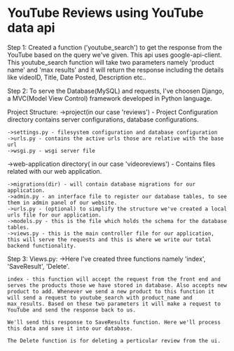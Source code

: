 # YouTube Reviews using YouTube data api
Step 1:
  Created a function ('youtube_search') to get the response from the YouTube based on the query we've given. This api uses google-api-client. This youtube_search function will take two parameters namely 'product name' and 'max results' and it will return the response including the details like videoID, Title, Date Posted, Description etc..
  
Step 2:
  To serve the Database(MySQL) and requests, I've choosen Django, a MVC(Model View Control) framework developed in Python language.
  
  Project Structure:
  ->project(in our case 'reviews') - Project Configuration directory contains server configurations, database configurations.
  
    ->settings.py - filesystem configuration and database configuration
    ->urls.py - contains the active urls those are relative with the base url
    ->wsgi.py - wsgi server file
  ->web-application directory( in our case 'videoreviews') - Contains files related with our web application.
    
    ->migrations(dir) - will contain database migrations for our application.
    ->admin.py - an interface file to register our database tables, to see them in admin panel of our website.
    ->urls.py - (optional) to simplify the structure we've created a local urls file for our application.
    ->models.py - this is the file which holds the schema for the database tables.
    ->views.py - this is the main controller file for our application, this will serve the requests and this is where we write our total backend functionality.
    
Step 3:
  Views.py:
    ->Here I've created three functions namely 'index', 'SaveResult', 'Delete'.
    
    index - this function will accept the request from the front end and serves the products those we have stored in database. Also accepts new product to add. Whenever we send a new product to this function it will send a request to youtube_search with product_name and max_results. Based on these two parameters it will make a request to YouTube and send the response back to us.
    
    We'll send this response to SaveResults function. Here we'll process this data and save it into our database.
    
    The Delete function is for deleting a perticular review from the ui.
    
    
  
